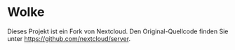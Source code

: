 # Wolke

Dieses Projekt ist ein Fork von Nextcloud. Den Original-Quellcode finden Sie unter https://github.com/nextcloud/server.
